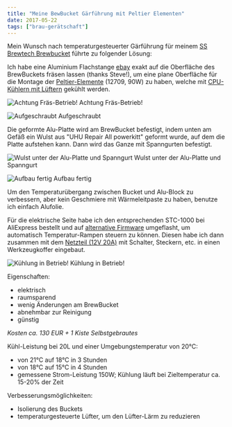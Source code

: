 ```yaml
---
title: "Meine BewBucket Gärführung mit Peltier Elementen"
date: 2017-05-22
tags: ["brau-gerätschaft"]
---
```


Mein Wunsch nach temperaturgesteuerter Gärführung für meinem [SS Brewtech Brewbucket](https://www.ssbrewtech.com/collections/fermenters/products/the-brewmaster-bucket) führte zu folgender Lösung:

Ich habe eine Aluminium Flachstange [ebay](http://www.ebay.de/itm/Aluminium-Flachstange-130x25mm-Lange-wahlbar-Alu-Flachmaterial-AlCuMgPb-Flach-/182399412276?var=&amp;hash=item2a77da2834:m:mfndqO9nZPhZocdnEi-O_sw) exakt auf die Oberfläche des BrewBuckets fräsen lassen (thanks Steve!), um eine plane Oberfläche für die Montage der [Peltier-Elemente](http://www.ebay.de/itm/2Stk-TEC1-12705-12708-12709-12712-12715-12V-Peltierelement-Modul-Peltier-Element-/272552329154?var=&amp;hash=item3f75627fc2) (12709, 90W) zu haben, welche mit [CPU-Kühlern mit Lüftern](http://www.ebay.de/itm/Turbo-Cooler-CPU-Prozessor-Kuhler-Lufter-PC-Rechner-Computer-/222400810720?hash=item33c81f0ee0:g:iN4AAOSw4shYBGOp) gekühlt werden.

![Achtung Fräs-Betrieb!](/images/fraes.jpg)
Achtung Fräs-Betrieb!

![Aufgeschraubt](/images/proto1jpg.jpg)
Aufgeschraubt

Die geformte Alu-Platte wird am BrewBucket befestigt, indem unten am Gefäß ein Wulst aus "UHU Repair All powerkitt" geformt wurde, auf dem die Platte aufstehen kann. Dann wird das Ganze mit Spanngurten befestigt.

![Wulst unter der Alu-Platte und Spanngurt](/images/wulst.jpg)
Wulst unter der Alu-Platte und Spanngurt

![Aufbau fertig](/images/montiert.jpg)
Aufbau fertig

Um den Temperaturübergang zwischen Bucket und Alu-Block zu verbessern, aber kein Geschmiere mit Wärmeleitpaste zu haben, benutze ich einfach Alufolie.

Für die elektrische Seite habe ich den entsprechenden STC-1000 bei AliExpress bestellt und auf [alternative Firmware](https://github.com/matsstaff/stc1000p) umgeflasht, um automatisch Temperatur-Rampen steuern zu können. Diesen habe ich dann zusammen mit dem [Netzteil (12V 20A)](http://www.ebay.de/itm/DC-12V-24V-5A-8-5A-10A-15A-20A-25A-30A-Trafo-Netzteil-Driver-LED-Streifen-Lampen-/252408420730?var=&amp;hash=item3ac4b6d97a:m:mJ2pI_KlgrtPRHfBzl9JCHw") mit Schalter, Steckern, etc. in einen Werkzeugkoffer eingebaut.

![Kühlung in Betrieb!](/images/fertig.jpg)
Kühlung in Betrieb!

Eigenschaften:

- elektrisch
- raumsparend
- wenig Änderungen am BrewBucket
- abnehmbar zur Reinigung
- günstig

*Kosten ca. 130 EUR + 1 Kiste Selbstgebrautes*

Kühl-Leistung bei 20L und einer Umgebungstemperatur von 20°C:

- von 21°C auf 18°C in 3 Stunden
- von 18°C auf 15°C in 4 Stunden
- gemessene Strom-Leistung 150W; Kühlung läuft bei Zieltemperatur ca. 15-20% der Zeit

Verbesserungsmöglichkeiten:

- Isolierung des Buckets
- temperaturgesteuerte Lüfter, um den Lüfter-Lärm zu reduzieren


